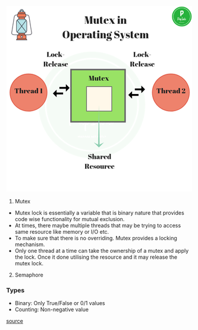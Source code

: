 ![mutex](../../Assets/mutex.png "mutex")

1. Mutex
- Mutex lock is essentially a variable that is binary nature that provides code wise functionality for mutual exclusion.
- At times, there maybe multiple threads that may be trying to access same resource like memory or I/O etc.
- To make sure that there is no overriding. Mutex provides a locking mechanism.
- Only one thread at a time can take the ownership of a mutex and apply the lock. Once it done utilising the resource and it may release the mutex lock.

2. Semaphore
### Types
- Binary: Only True/False or 0/1 values
- Counting: Non-negative value

[source](https://prepinsta.com/operating-systems/mutex-vs-semaphore/)
